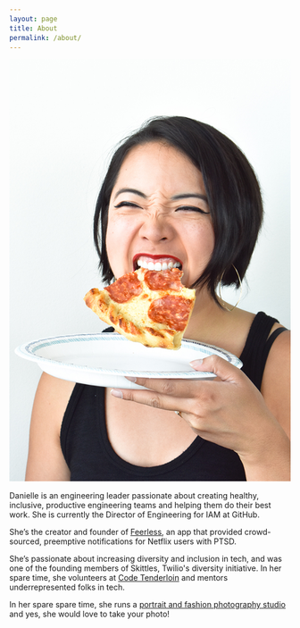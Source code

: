 ```yaml
---
layout: page
title: About
permalink: /about/
---
```


<img src="/img/headshot-pizza.jpg" class="profile" alt="Danielle Leong, dinosaur" />

Danielle is an engineering leader passionate about creating healthy, inclusive, productive engineering teams and helping them do their best work. She is currently the Director of Engineering for IAM at GitHub. 

She’s the creator and founder of <a href="https://www.sfchronicle.com/business/article/Trigger-warning-New-app-warns-Netflix-viewers-of-6801448.php">Feerless</a>, an app that provided crowd-sourced, preemptive notifications for Netflix users with PTSD.

She’s passionate about increasing diversity and inclusion in tech, and was one of the founding members of Skittles, Twilio's diversity initiative. In her spare time, she volunteers at <a href="http://www.codetenderloin.com/">Code Tenderloin</a> and mentors underrepresented folks in tech.

In her spare spare time, she runs a <a href="http://photos.danielleleong.com">portrait and fashion photography studio</a> and yes, she would love to take your photo!
